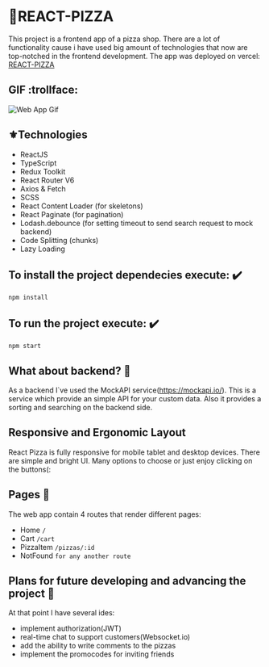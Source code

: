 # 🍕REACT-PIZZA

This project is a frontend app of a pizza shop. There are a lot of functionality cause i have used big amount of technologies that now are top-notched in the frontend development.
The app was deployed on vercel: [REACT-PIZZA](https://react-pizza-omega-two.vercel.app/)
## GIF :trollface:
![Web App Gif](https://github.com/Svyat0x7b/react-pizza/blob/master/demo.gif)
## ⚜️Technologies

- ReactJS
- TypeScript
- Redux Toolkit
- React Router V6
- Axios & Fetch
- SCSS
- React Content Loader (for skeletons)
- React Paginate (for pagination)
- Lodash.debounce (for setting timeout to send search request to mock backend)
- Code Splitting (chunks)
- Lazy Loading

## To install the project dependecies execute: ✔️

`npm install`

## To run the project execute: ✔️

`npm start`

## What about backend? 🔸

As a backend I`ve used the MockAPI service(https://mockapi.io/). This is a service which provide an simple API for your custom data. Also it provides a sorting and searching on the backend side.

## Responsive and Ergonomic Layout

React Pizza is fully responsive for mobile tablet and desktop devices. There are simple and bright UI. Many options to choose or just enjoy clicking on the buttons(: 

## Pages 🔸

The web app contain 4 routes that render different pages:
- Home `/`
- Cart `/cart`
- PizzaItem `/pizzas/:id`
- NotFound `for any another route`

## Plans for future developing and advancing the project 🔸

At that point I have several ides:
- implement authorization(JWT)
- real-time chat to support customers(Websocket.io)
- add the ability to write comments to the pizzas
- implement the promocodes for inviting friends
